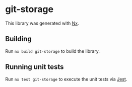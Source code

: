# git-storage

This library was generated with [Nx](https://nx.dev).

## Building

Run `nx build git-storage` to build the library.

## Running unit tests

Run `nx test git-storage` to execute the unit tests via [Jest](https://jestjs.io).
